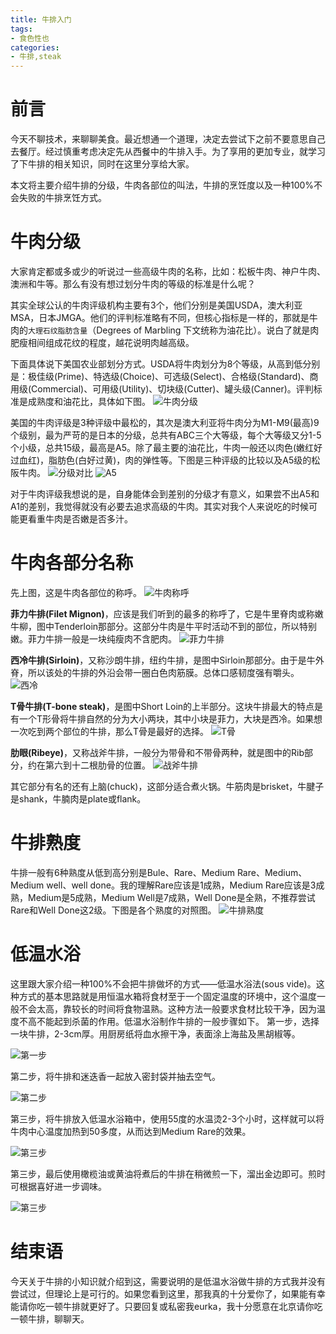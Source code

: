 ```yaml
---
title: 牛排入门
tags:
- 食色性也
categories:
- 牛排,steak
---
```

# 前言
今天不聊技术，来聊聊美食。最近想通一个道理，决定去尝试下之前不要意思自己去餐厅。经过慎重考虑决定先从西餐中的牛排入手。为了享用的更加专业，就学习了下牛排的相关知识，同时在这里分享给大家。  

本文将主要介绍牛排的分级，牛肉各部位的叫法，牛排的烹饪度以及一种100%不会失败的牛排烹饪方式。

<!--more-->

# 牛肉分级
大家肯定都或多或少的听说过一些高级牛肉的名称，比如：松板牛肉、神户牛肉、澳洲和牛等。那么有没有想过划分牛肉的等级的标准是什么呢？  

其实全球公认的牛肉评级机构主要有3个，他们分别是美国USDA，澳大利亚MSA，日本JMGA。他们的评判标准略有不同，但核心指标是一样的，那就是牛肉的`大理石纹脂肪含量`（Degrees of Marbling 下文统称为油花比）。说白了就是肉肥瘦相间组成花纹的程度，越花说明肉越高级。  

下面具体说下美国农业部划分方式。USDA将牛肉划分为8个等级，从高到低分别是：极佳级(Prime)、特选级(Choice)、可选级(Select)、合格级(Standard)、商用级(Commercial)、可用级(Utility)、切块级(Cutter)、罐头级(Canner)。评判标准是成熟度和油花比，具体如下图。
![牛肉分级](https://rfc2616.oss-cn-beijing.aliyuncs.com/blog/steakGrade.png)

美国的牛肉评级是3种评级中最松的，其次是澳大利亚将牛肉分为M1-M9(最高)9个级别，最为严苛的是日本的分级，总共有ABC三个大等级，每个大等级又分1-5个小级，总共15级，最高是A5。除了最主要的油花比，牛肉一般还以肉色(嫩红好过血红)，脂肪色(白好过黄)，肉的弹性等。下图是三种评级的比较以及A5级的松阪牛肉。
![分级对比](https://rfc2616.oss-cn-beijing.aliyuncs.com/blog/contrast.png) 
![A5](https://rfc2616.oss-cn-beijing.aliyuncs.com/blog/A5.png)

对于牛肉评级我想说的是，自身能体会到差别的分级才有意义，如果尝不出A5和A1的差别，我觉得就没有必要去追求高级的牛肉。其实对我个人来说吃的时候可能更看重牛肉是否嫩是否多汁。

# 牛肉各部分名称
先上图，这是牛肉各部位的称呼。
![牛肉称呼](https://rfc2616.oss-cn-beijing.aliyuncs.com/blog/steakCut.png)

**菲力牛排(Filet Mignon)**，应该是我们听到的最多的称呼了，它是牛里脊肉或称嫩牛柳，图中Tenderloin那部分。这部分牛肉是牛平时活动不到的部位，所以特别嫩。菲力牛排一般是一块纯瘦肉不含肥肉。
![菲力牛排](https://rfc2616.oss-cn-beijing.aliyuncs.com/blog/Filet.png)

**西冷牛排(Sirloin)**，又称沙朗牛排，纽约牛排，是图中Sirloin那部分。由于是牛外脊，所以该处的牛排的外沿会带一圈白色肉筋膜。总体口感韧度强有嚼头。
![西冷](https://rfc2616.oss-cn-beijing.aliyuncs.com/blog/Sirloin.png)

**T骨牛排(T-bone steak)**，是图中Short Loin的上半部分。这块牛排最大的特点是有一个T形骨将牛排自然的分为大小两块，其中小块是菲力，大块是西冷。如果想一次吃到两个部位的牛排，那么T骨是最好的选择。
![T骨](https://rfc2616.oss-cn-beijing.aliyuncs.com/blog/T-bone.png)

**肋眼(Ribeye)**，又称战斧牛排，一般分为带骨和不带骨两种，就是图中的Rib部分，约在第六到十二根肋骨的位置。
![战斧牛排](https://rfc2616.oss-cn-beijing.aliyuncs.com/blog/ribeye.png)

其它部分有名的还有上脑(chuck)，这部分适合煮火锅。牛筋肉是brisket，牛腱子是shank，牛腩肉是plate或flank。

# 牛排熟度
牛排一般有6种熟度从低到高分别是Bule、Rare、Medium Rare、Medium、Medium well、well done。我的理解Rare应该是1成熟，Medium Rare应该是3成熟，Medium是5成熟，Medium Well是7成熟，Well Done是全熟，不推荐尝试Rare和Well Done这2级。下图是各个熟度的对照图。
![牛排熟度](https://rfc2616.oss-cn-beijing.aliyuncs.com/blog/steakCook.png)

# 低温水浴
这里跟大家介绍一种100%不会把牛排做坏的方式——低温水浴法(sous vide)。这种方式的基本思路就是用恒温水箱将食材至于一个固定温度的环境中，这个温度一般不会太高，靠较长的时间将食物温熟。这种方法一般要求食材比较干净，因为温度不高不能起到杀菌的作用。低温水浴制作牛排的一般步骤如下。
第一步，选择一块牛排，2-3cm厚。用厨房纸将血水擦干净，表面涂上海盐及黑胡椒等。 
 
![第一步](https://rfc2616.oss-cn-beijing.aliyuncs.com/blog/step1.png)

第二步，将牛排和迷迭香一起放入密封袋并抽去空气。  

![第二步](https://rfc2616.oss-cn-beijing.aliyuncs.com/blog/setp2.png)

第三步，将牛排放入低温水浴箱中，使用55度的水温烫2-3个小时，这样就可以将牛肉中心温度加热到50多度，从而达到Medium Rare的效果。  
  
![第三步](https://rfc2616.oss-cn-beijing.aliyuncs.com/blog/step3.png)

第三步，最后使用橄榄油或黄油将煮后的牛排在稍微煎一下，溜出金边即可。煎时可根据喜好进一步调味。  

![第三步](https://rfc2616.oss-cn-beijing.aliyuncs.com/blog/step4.png)


# 结束语
今天关于牛排的小知识就介绍到这，需要说明的是低温水浴做牛排的方式我并没有尝试过，但理论上是可行的。如果您看到这里，那我真的十分爱你了，如果能有幸能请你吃一顿牛排就更好了。只要回复或私密我eurka，我十分愿意在北京请你吃一顿牛排，聊聊天。